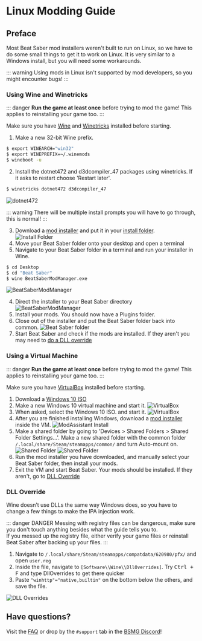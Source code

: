 # Linux Modding Guide
## Preface
Most Beat Saber mod installers weren't built to run on Linux, so we have to do some small things to get it to work on Linux. It is very similar to a Windows install, but you will need some workarounds.

::: warning Using mods in Linux isn't supported by mod developers, so you might encounter bugs! :::

### Using Wine and Winetricks
::: danger **Run the game at least once** before trying to mod the game! This applies to reinstalling your game too. :::

Make sure you have [Wine](https://wiki.winehq.org/Download) and [Winetricks](https://github.com/Winetricks/winetricks/blob/master/README.md) installed before starting.

1. Make a new 32-bit Wine prefix.
```bash
$ export WINEARCH="win32"
$ export WINEPREFIX=~/.winemods
$ wineboot -u
```
2. Install the dotnet472 and d3dcompiler_47 packages using winetricks. If it asks to restart choose 'Restart later'.
```bash
$ winetricks dotnet472 d3dcompiler_47
```

![dotnet472](https://i.imgur.com/r62nmZW.png)

::: warning There will be multiple install prompts you will have to go through, this is normal! :::

3. Download a [mod installer](/beginners-guide.md#installers) and put it in your [install folder](/faq/install-folder.md).  
   ![Install Folder](https://i.imgur.com/ap2ofvE.png)
4. Move your Beat Saber folder onto your desktop and open a terminal
5. Navigate to your Beat Saber folder in a terminal and run your installer in Wine.
```bash
$ cd Desktop
$ cd "Beat Saber"
$ wine BeatSaberModManager.exe
```

![BeatSaberModManager](https://i.imgur.com/sXUhA8x.png)

4. Direct the installer to your Beat Saber directory ![BeatSaberModManager](https://i.imgur.com/DzEaDaI.png)
5. Install your mods. You should now have a Plugins folder.
6. Close out of the installer and put the Beat Saber folder back into common. ![Beat Saber folder](https://i.imgur.com/xWeN0TT.png)
7. Start Beat Saber and check if the mods are installed. If they aren't you may need to [do a DLL override](/modding/linux.md#dll-override)

### Using a Virtual Machine
::: danger **Run the game at least once** before trying to mod the game! This applies to reinstalling your game too. :::

Make sure you have [VirtualBox](https://www.virtualbox.org/wiki/Linux_Downloads) installed before starting.

1. Download a [Windows 10 ISO](https://www.microsoft.com/en-us/software-download/windows10ISO)
2. Make a new Windows 10 virtual machine and start it. ![VirtualBox](https://i.imgur.com/HJMwMSr.png)
3. When asked, select the Windows 10 ISO. and start it. ![VirtualBox](https://i.imgur.com/af0ikmV.png)
4. After you are finished installing Windows, download a [mod installer](/beginners-guide.md#installers) inside the VM. ![ModAssistant Install](https://i.imgur.com/juZzw1j.png)
5. Make a shared folder by going to 'Devices > Shared Folders > Shared Folder Settings...'. Make a new shared folder with the common folder `/.local/share/Steam/steamapps/common/` and turn Auto-mount on. ![Shared Folder](https://i.imgur.com/FoV8BE3.png) ![Shared Folder](https://i.imgur.com/rcpnROc.png)
6. Run the mod installer you have downloaded, and manually select your Beat Saber folder, then install your mods.
7. Exit the VM and start Beat Saber. Your mods should be installed. If they aren't, go to [DLL Override](./linux.md#dll-override)

### DLL Override
Wine doesn’t use DLLs the same way Windows does, so you have to change a few things to make the IPA injection work.

::: danger DANGER Messing with registry files can be dangerous, make sure you don't touch anything besides what the guide tells you to.  
If you messed up the registry file, either verify your game files or reinstall Beat Saber after backing up your files. :::

1. Navigate to `/.local/share/Steam/steamapps/compatdata/620980/pfx/` and open `user.reg`
2. Inside the file, navigate to `[Software\\Wine\\DllOverrides]`. Try <kbd>Ctrl + F</kbd> and type DllOverrides to get there quicker
3. Paste `"winhttp"="native,builtin"` on the bottom below the others, and save the file.

![DLL Overrides](https://i.imgur.com/dgemtef.png "DLL Overrides")

## Have questions?
Visit the [FAQ](/faq/) or drop by the `#support` tab in the [BSMG Discord](https://discord.gg/beatsabermods)!
